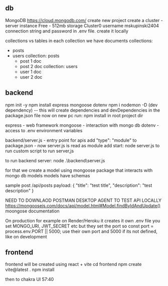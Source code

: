 ## db ##

MongoDB
https://cloud.mongodb.com/
create new project
create a cluster - server instance
Free - 512mb storage
Cluster0
username mskupinski2404
connection string and password in .env file. create it locally

collections vs tables
in each collection we have documents
collections:
- posts
- users
collection: posts
    - post 1 doc
    - post 2 doc
collection: users
    - user 1 doc
    - user 2 doc

## backend ##

npm init -y
npm install express mongoose dotenv
npm i nodemon -D (dev dependency)
-- this will create dependencies and devDependencies in the package.json file
now on new pc run: npm install in root project dir

express - web framework
mongoose - interaction with mongo db
dotenv - access to .env environment variables

backend/server.js - entry point for apis
add "type": "module" to package.json - now server.js is read as module
add start: node server.js to run custom script to run server,js

to run backend server:
node .\backend\server.js

for that we create a model using mongoose package that interacts with mongo db
models
models have schemas

sample post /api/posts payload:
{
    "title": "test title",
    "description": "test description"
}

NEED TO DOWNLAOD POSTMAN DESKTOP AGENT TO TEST API LOCALLY
https://mongoosejs.com/docs/api/model.html#Model.findByIdAndUpdate()
moongose documentation

On production for example on Render/Heroku
it creates it own .env file
you set MONGO_URI, JWT_SECRET etc
but they set the port
so const port = process.env.PORT || 5000; use their own port and 5000 if its not defined, like on development

## frontend ##

frontend will be created using react + vite
cd frontend
npm create vite@latest .
npm install

then to chakra UI 57:40